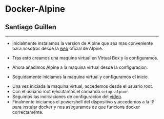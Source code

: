 # Docker-Alpine
## Santiago Guillen
***
- Inicialmente instalamos la version de Alpine que sea mas conveniente para nosotros desde la [web](https://alpinelinux.org/downloads/ "Instalar Alpine") oficial de Alpine.

[](https://github.com/santygn/Docker-Alpine/blob/1fdd1dd3a3ca4a40647e0b2e750b5309ba9b78e6/img3/1.png)

- Tras esto creamos una maquina virtual en Virtual Box y la configuramos.

[](https://github.com/santygn/Docker-Alpine/blob/1fdd1dd3a3ca4a40647e0b2e750b5309ba9b78e6/img3/2.png)

- Ahora añadimos Alpine a la maquina virtual desde la configuracion.

[](https://github.com/santygn/Docker-Alpine/blob/1fdd1dd3a3ca4a40647e0b2e750b5309ba9b78e6/img3/3.png)

- Seguidamente iniciamos la maquina virtual y configuramos el inicio.

[](https://github.com/santygn/Docker-Alpine/blob/1fdd1dd3a3ca4a40647e0b2e750b5309ba9b78e6/img3/4.png)

- Una vez iniciada la maquina virtual, accedemos desde el usuario root.
- Con el usuario root ejecutamos el comando `setup-alpine`.
- Seguimos las indicaciones de configuracion del [video](https://www.youtube.com/watch?v=E7zJTzf0pWA "Video").
- Finalmente iniciamos el powershell del dispositivo y accedemos a la IP para instalar docker y nos aseguramos de que funciona docker correctamente.

[](https://github.com/santygn/Docker-Alpine/blob/1fdd1dd3a3ca4a40647e0b2e750b5309ba9b78e6/img3/6.png)

